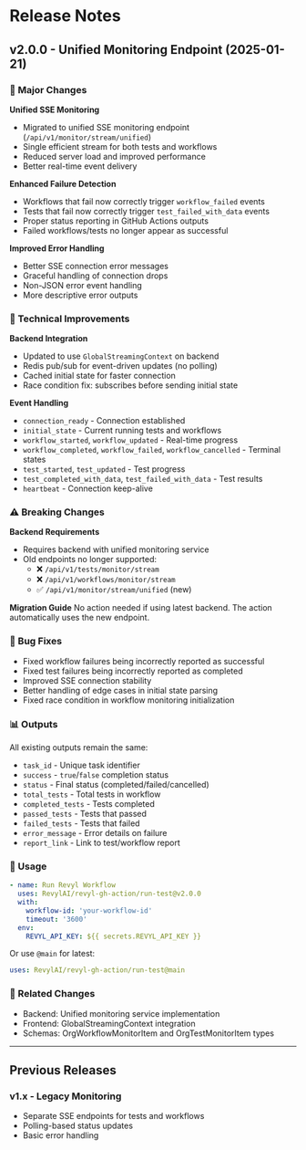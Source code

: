# Release Notes

## v2.0.0 - Unified Monitoring Endpoint (2025-01-21)

### 🚀 Major Changes

**Unified SSE Monitoring**
- Migrated to unified SSE monitoring endpoint (`/api/v1/monitor/stream/unified`)
- Single efficient stream for both tests and workflows
- Reduced server load and improved performance
- Better real-time event delivery

**Enhanced Failure Detection**
- Workflows that fail now correctly trigger `workflow_failed` events
- Tests that fail now correctly trigger `test_failed_with_data` events
- Proper status reporting in GitHub Actions outputs
- Failed workflows/tests no longer appear as successful

**Improved Error Handling**
- Better SSE connection error messages
- Graceful handling of connection drops
- Non-JSON error event handling
- More descriptive error outputs

### 🔧 Technical Improvements

**Backend Integration**
- Updated to use `GlobalStreamingContext` on backend
- Redis pub/sub for event-driven updates (no polling)
- Cached initial state for faster connection
- Race condition fix: subscribes before sending initial state

**Event Handling**
- `connection_ready` - Connection established
- `initial_state` - Current running tests and workflows
- `workflow_started`, `workflow_updated` - Real-time progress
- `workflow_completed`, `workflow_failed`, `workflow_cancelled` - Terminal states
- `test_started`, `test_updated` - Test progress
- `test_completed_with_data`, `test_failed_with_data` - Test results
- `heartbeat` - Connection keep-alive

### ⚠️ Breaking Changes

**Backend Requirements**
- Requires backend with unified monitoring service
- Old endpoints no longer supported:
  - ❌ `/api/v1/tests/monitor/stream`
  - ❌ `/api/v1/workflows/monitor/stream`
  - ✅ `/api/v1/monitor/stream/unified` (new)

**Migration Guide**
No action needed if using latest backend. The action automatically uses the new endpoint.

### 🐛 Bug Fixes

- Fixed workflow failures being incorrectly reported as successful
- Fixed test failures being incorrectly reported as completed
- Improved SSE connection stability
- Better handling of edge cases in initial state parsing
- Fixed race condition in workflow monitoring initialization

### 📊 Outputs

All existing outputs remain the same:
- `task_id` - Unique task identifier
- `success` - `true`/`false` completion status
- `status` - Final status (completed/failed/cancelled)
- `total_tests` - Total tests in workflow
- `completed_tests` - Tests completed
- `passed_tests` - Tests that passed
- `failed_tests` - Tests that failed
- `error_message` - Error details on failure
- `report_link` - Link to test/workflow report

### 🎯 Usage

```yaml
- name: Run Revyl Workflow
  uses: RevylAI/revyl-gh-action/run-test@v2.0.0
  with:
    workflow-id: 'your-workflow-id'
    timeout: '3600'
  env:
    REVYL_API_KEY: ${{ secrets.REVYL_API_KEY }}
```

Or use `@main` for latest:
```yaml
uses: RevylAI/revyl-gh-action/run-test@main
```

### 📝 Related Changes

- Backend: Unified monitoring service implementation
- Frontend: GlobalStreamingContext integration
- Schemas: OrgWorkflowMonitorItem and OrgTestMonitorItem types

---

## Previous Releases

### v1.x - Legacy Monitoring
- Separate SSE endpoints for tests and workflows
- Polling-based status updates
- Basic error handling

